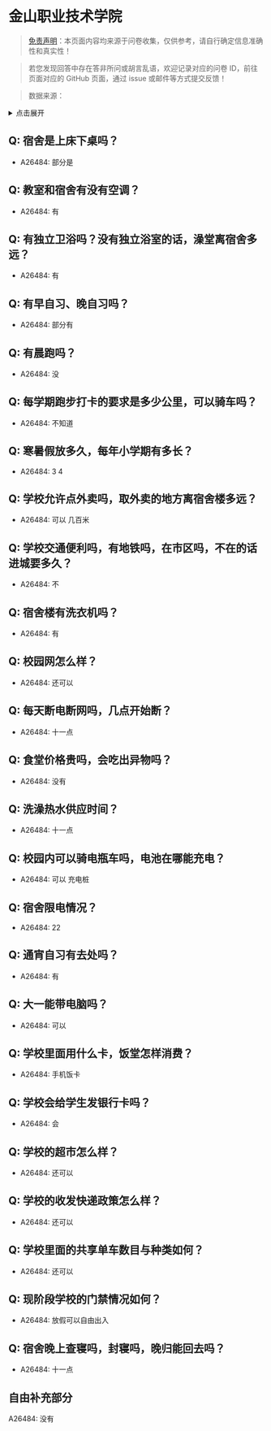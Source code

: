 # 金山职业技术学院

> [免责声明](https://colleges.chat/#_3)：本页面内容均来源于问卷收集，仅供参考，请自行确定信息准确性和真实性！

> 若您发现回答中存在答非所问或胡言乱语，欢迎记录对应的问卷 ID，前往页面对应的 GitHub 页面，通过 issue 或邮件等方式提交反馈！

> 数据来源：

<details><summary>点击展开</summary>
<ul>
<li>A26484: 匿名 (2024 年 08 月)</li>
</ul>
</details>

## Q: 宿舍是上床下桌吗？

- A26484: 部分是

## Q: 教室和宿舍有没有空调？

- A26484: 有

## Q: 有独立卫浴吗？没有独立浴室的话，澡堂离宿舍多远？

- A26484: 有

## Q: 有早自习、晚自习吗？

- A26484: 部分有

## Q: 有晨跑吗？

- A26484: 没

## Q: 每学期跑步打卡的要求是多少公里，可以骑车吗？

- A26484: 不知道

## Q: 寒暑假放多久，每年小学期有多长？

- A26484: 3 4

## Q: 学校允许点外卖吗，取外卖的地方离宿舍楼多远？

- A26484: 可以 几百米

## Q: 学校交通便利吗，有地铁吗，在市区吗，不在的话进城要多久？

- A26484: 不

## Q: 宿舍楼有洗衣机吗？

- A26484: 有

## Q: 校园网怎么样？

- A26484: 还可以

## Q: 每天断电断网吗，几点开始断？

- A26484: 十一点

## Q: 食堂价格贵吗，会吃出异物吗？

- A26484: 没有

## Q: 洗澡热水供应时间？

- A26484: 十一点

## Q: 校园内可以骑电瓶车吗，电池在哪能充电？

- A26484: 可以 充电桩

## Q: 宿舍限电情况？

- A26484: 22

## Q: 通宵自习有去处吗？

- A26484: 有

## Q: 大一能带电脑吗？

- A26484: 可以

## Q: 学校里面用什么卡，饭堂怎样消费？

- A26484: 手机饭卡

## Q: 学校会给学生发银行卡吗？

- A26484: 会

## Q: 学校的超市怎么样？

- A26484: 还可以

## Q: 学校的收发快递政策怎么样？

- A26484: 还可以

## Q: 学校里面的共享单车数目与种类如何？

- A26484: 还可以

## Q: 现阶段学校的门禁情况如何？

- A26484: 放假可以自由出入

## Q: 宿舍晚上查寝吗，封寝吗，晚归能回去吗？

- A26484: 十一点

## 自由补充部分

A26484: 没有